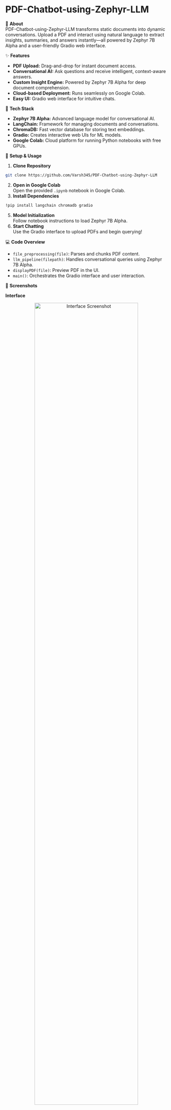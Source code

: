 # PDF-Chatbot-using-Zephyr-LLM

📖 **About**  
PDF-Chatbot-using-Zephyr-LLM transforms static documents into dynamic conversations. Upload a PDF and interact using natural language to extract insights, summaries, and answers instantly—all powered by Zephyr 7B Alpha and a user-friendly Gradio web interface.

✨ **Features**  
- **PDF Upload:** Drag-and-drop for instant document access.  
- **Conversational AI:** Ask questions and receive intelligent, context-aware answers.  
- **Custom Insight Engine:** Powered by Zephyr 7B Alpha for deep document comprehension.  
- **Cloud-based Deployment:** Runs seamlessly on Google Colab.  
- **Easy UI:** Gradio web interface for intuitive chats.  

🧰 **Tech Stack**  
- **Zephyr 7B Alpha:** Advanced language model for conversational AI.  
- **LangChain:** Framework for managing documents and conversations.  
- **ChromaDB:** Fast vector database for storing text embeddings.  
- **Gradio:** Creates interactive web UIs for ML models.  
- **Google Colab:** Cloud platform for running Python notebooks with free GPUs. 

🏁 **Setup & Usage**  
1. **Clone Repository**
```bash
git clone https://github.com/Varsh345/PDF-Chatbot-using-Zephyr-LLM
```
2. **Open in Google Colab**  
Open the provided `.ipynb` notebook in Google Colab.
3. **Install Dependencies**
```bash
!pip install langchain chromadb gradio
```
5. **Model Initialization**  
Follow notebook instructions to load Zephyr 7B Alpha.
6. **Start Chatting**  
Use the Gradio interface to upload PDFs and begin querying!

💻 **Code Overview**
- `file_preprocessing(file)`: Parses and chunks PDF content.  
- `llm_pipeline(filepath)`: Handles conversational queries using Zephyr 7B Alpha.  
- `displayPDF(file)`: Preview PDF in the UI.  
- `main()`: Orchestrates the Gradio interface and user interaction.  

📸 **Screenshots**

**Interface**
<p align="center"> <img width="80%" src="https://github.com/user-attachments/assets/58ee22e2-cfd0-4e5d-9867-9fb3331432c5" alt="Interface Screenshot"/> </p>

**Answering View**
<p align="center">
  <img width="80%" src="https://github.com/user-attachments/assets/ec3267b0-6731-4831-b7a1-aea714bc8221" alt="Answering Screenshot"/>
</p>

📬 **Contact & Resources**
- LangChain Documentation  
- Zephyr 7B Alpha @ HuggingFace  
- For questions, contact via GitHub issues.

